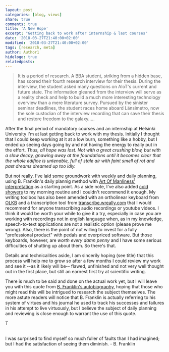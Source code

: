 ```yaml
---
layout: post
categories: [blog, views]
share: true
comments: true
title: 'A New Hope'
excerpt: "Getting back to work after internship & last courses"
date: '2018-03-27T21:40:00+02:00'
modified: '2018-03-27T21:40:00+02:00'
tags: [research, meta]
author: Author1
hidelogo: true
relatedposts:
---
```


> It is a period of research. A BBA student, striking from a hidden base, has scored their fourth research interview for their thesis. 
> During the interview, the student asked many questions on AIoT's current and future state. The information gleaned from the interview will serve as a reality check and help to build a much more interesting technology overview than a mere literature survey.
> Pursued by the sinister seminar deadlines, the student races home aboard Länsimetro, now the sole custodian of the interview recording that can save their thesis and restore freedom to the galaxy.....

After the final period of mandatory courses and an internship at Helsinki University I'm at last getting back to work with my thesis. Initially I thought that I could keep working at it at a low burn, something like a hobby, but I ended up seeing days going by and not having the energy to really put in the effort. *Thus, all hope was lost. Not with a great crushing blow, but with a slow decay, gnawing away at the foundations until it becomes clear that the whole edifice is untenable, full of stale air with faint smell of rot and past dreams dreamed up too idly.*

But not really. I've laid some groundwork with weekly and daily planning, using B. Franklin's daily plannig method with [Art Of Manliness' interpretation](https://www.artofmanliness.com/2012/08/05/weekly-plan/) as a starting point. As a side note, I've also added [cold showers](https://www.artofmanliness.com/2014/07/21/the-health-benefits-of-cold-showers-video/) to my morning routine and I couldn't recommend it enough. My writing toolbox has also been amended with an ortholinear keyboard from [OLKB](https://olkb.com) and a transcription tool from [transcribe.wreally.com](https://transcribe.wreally.com) that I would recommend for anyone transcribing audio recordings or youtube videos. I think it would be worth your while to give it a try, especially in case you are working with recordings not in english language when, as in my knowledge, speech-to-text applications are not a realistic option (please prove me wrong). Also, there is the point of not willing to invest for a fully "professional product" with pedals and overpriced software. But those keyboards, however, are *worth every damn penny* and I have some serious difficulties of shutting up about them. So there's that.

Details and technicalities aside, I am sincerily hoping (see title) that this process will help me to grow so after a few months I could review my work and see it --as it likely will be-- flawed, unfinished and not very well thought out in the first place, but still an earnest first try at scientific writing.

There is much to be said and done on the actual work yet, but I will leave you with this quote from [B. Franklin's autobiography](http://www.ushistory.org/franklin/autobiography/page41.htm), hoping that those who might read this will be intrigued to research the subject themselves. The more astute readers will notice that B. Franklin is actually referring to his system of virtues and his journal he used to track his successes and failures in his attempt to live virtuously, but I believe the subject of daily planning and reviewing is close enough to warrant the use of this quote.

T

<div class="central-quote"><br>I was surprised to find myself so much fuller of faults than I had imagined; but I had the satisfaction of seeing them diminish. - B. Franklin<br></div>